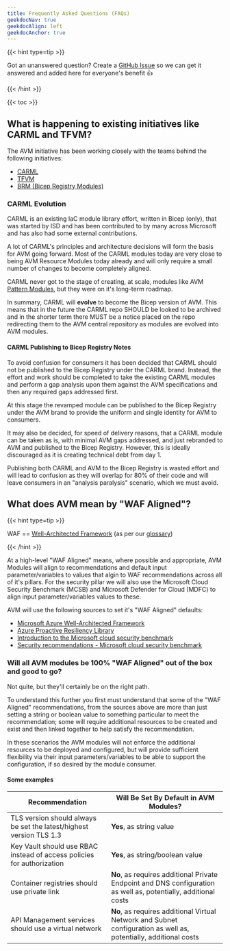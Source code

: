 ```yaml
---
title: Frequently Asked Questions (FAQs)
geekdocNav: true
geekdocAlign: left
geekdocAnchor: true
---
```


{{< hint type=tip >}}

Got an unanswered question? Create a [GitHub Issue](https://github.com/Azure/Azure-Verified-Modules/issues) so we can get it answered and added here for everyone's benefit 👍

{{< /hint >}}

{{< toc >}}

## What is happening to existing initiatives like CARML and TFVM?

The AVM initiative has been working closely with the teams behind the following initiatives:

- [CARML](https://github.com/Azure/ResourceModules)
- [TFVM](https://github.com/Azure/terraform-azure-modules)
- [BRM (Bicep Registry Modules)](https://github.com/Azure/bicep-registry-modules)

### CARML Evolution

CARML is an existing IaC module library effort, written in Bicep (only), that was started by ISD and has been contributed to by many across Microsoft and has also had some external contributions.

A lot of CARML's principles and architecture decisions will form the basis for AVM going forward. Most of the CARML modules today are very close to being AVM Resource Modules today already and will only require a small number of changes to become completely aligned.

CARML never got to the stage of creating, at scale, modules like AVM [Pattern Modules](/Azure-Verified-Modules/specs/shared/module-classifications), but they were on it's long-term roadmap.

In summary, CARML will **evolve** to become the Bicep version of AVM. This means that in the future the CARML repo SHOULD be looked to be archived and in the shorter term there MUST be a notice placed on the repo redirecting them to the AVM central repository as modules are evolved into AVM modules.

#### CARML Publishing to Bicep Registry Notes

To avoid confusion for consumers it has been decided that CARML should not be published to the Bicep Registry under the CARML brand. Instead, the effort and work should be completed to take the existing CARML modules and perform a gap analysis upon them against the AVM specifications and then any required gaps addressed first.

At this stage the revamped module can be published to the Bicep Registry under the AVM brand to provide the uniform and single identity for AVM to consumers.

It may also be decided, for speed of delivery reasons, that a CARML module can be taken as is, with minimal AVM gaps addressed, and just rebranded to AVM and published to the Bicep Registry. However, this is ideally discouraged as it is creating technical debt from day 1.

Publishing both CARML and AVM to the Bicep Registry is wasted effort and will lead to confusion as they will overlap for 80% of their code and will leave consumers in an "analysis paralysis" scenario, which we must avoid.

## What does AVM mean by "WAF Aligned"?

{{< hint type=tip >}}

WAF == [Well-Architected Framework](https://learn.microsoft.com/azure/well-architected/) (as per our [glossary](/Azure-Verified-Modules/glossary/))

{{< /hint >}}

At a high-level "WAF Aligned" means, where possible and appropriate, AVM Modules will align to recommendations and default input parameter/variables to values that algin to WAF recommendations across all of it's pillars. For the security pillar we will also use the Microsoft Cloud Security Benchmark (MCSB) and Microsoft Defender for Cloud (MDFC) to align input parameter/variables values to these.

AVM will use the following sources to set it's "WAF Aligned" defaults:

- [Microsoft Azure Well-Architected Framework](https://learn.microsoft.com/azure/well-architected/)
- [Azure Proactive Resiliency Library](https://azure.github.io/Azure-Proactive-Resiliency-Library/)
- [Introduction to the Microsoft cloud security benchmark](https://learn.microsoft.com/security/benchmark/azure/introduction)
- [Security recommendations - Microsoft cloud security benchmark](https://learn.microsoft.com/azure/defender-for-cloud/recommendations-reference)

### Will all AVM modules be 100% "WAF Aligned" out of the box and good to go?

Not quite, but they'll certainly be on the right path.

To understand this further you first must understand that some of the "WAF Aligned" recommendations, from the sources above are more than just setting a string or boolean value to something particular to meet the recommendation; some will require additional resources to be created and exist and then linked together to help satisfy the recommendation.

In these scenarios the AVM modules will not enforce the additional resources to be deployed and configured, but will provide sufficient flexibility via their input parameters/variables to be able to support the configuration, if so desired by the module consumer.

#### Some examples

| Recommendation | Will Be Set By Default in AVM Modules? |
| -------------- | -------------------------------------- |
| TLS version should always be set the latest/highest version TLS 1.3 | **Yes**, as string value |
| Key Vault should use RBAC instead of access policies for authorization | **Yes**, as string/boolean value |
| Container registries should use private link | **No**, as requires additional Private Endpoint and DNS configuration as well as, potentially, additional costs |
| API Management services should use a virtual network | **No**, as requires additional Virtual Network and Subnet configuration as well as, potentially, additional costs |
